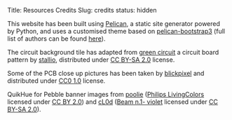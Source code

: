 Title: Resources Credits
Slug: credits
status: hidden

This website has been built using [Pelican][1], a static site generator powered by Python, and uses a customised theme based on [pelican-bootstrap3][2] (full list of authors can be found [here][13]).

The circuit background tile has adapted from [green circuit][3] a circuit board pattern by [stallio][4], distributed under [CC BY-SA 2.0][5] license.

Some of the PCB close up pictures has been taken by [blickpixel][6] and distributed under [CC0 1.0][7] license.

QuikHue for Pebble banner images from [poolie][8] ([Philips LivingColors][9] licensed under [CC BY 2.0][10]) and [cL0d][11] ([Beam n.1- violet][12] licensed under [CC BY-SA 2.0][5]).


[1]: http://getpelican.com
[2]: https://github.com/DandyDev/pelican-bootstrap3/
[3]: https://www.flickr.com/photos/stallio/3149911976
[4]: https://www.flickr.com/photos/stallio/
[5]: https://creativecommons.org/licenses/by-sa/2.0/
[6]: http://pixabay.com/en/users/blickpixel-52945/
[7]: http://creativecommons.org/publicdomain/zero/1.0/deed.en
[8]: https://www.flickr.com/photos/poolie/
[9]: https://www.flickr.com/photos/poolie/2433764292
[10]: https://creativecommons.org/licenses/by/2.0/
[11]: https://www.flickr.com/photos/cl0d/
[12]: https://www.flickr.com/photos/cl0d/4041008692
[13]: https://github.com/carlosperate/carlosperate.github.io/blob/pelican-project/themes/embeddedlog-theme/AUTHORS.md

